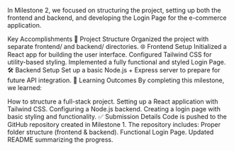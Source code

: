 In Milestone 2, we focused on structuring the project, setting up both the frontend and backend, and developing the Login Page for the e-commerce application.

Key Accomplishments
📁 Project Structure
Organized the project with separate frontend/ and backend/ directories.
🌐 Frontend Setup
Initialized a React app for building the user interface.
Configured Tailwind CSS for utility-based styling.
Implemented a fully functional and styled Login Page.
🛠 Backend Setup
Set up a basic Node.js + Express server to prepare for future API integration.
🎯 Learning Outcomes
By completing this milestone, we learned:

How to structure a full-stack project.
Setting up a React application with Tailwind CSS.
Configuring a Node.js backend.
Creating a login page with basic styling and functionality.
✅ Submission Details
Code is pushed to the GitHub repository created in Milestone 1.
The repository includes:
Proper folder structure (frontend & backend).
Functional Login Page.
Updated README summarizing the progress.
